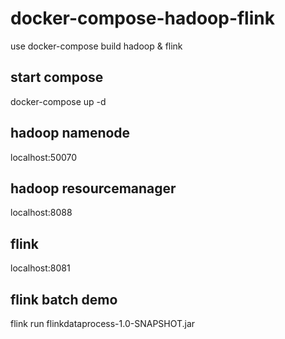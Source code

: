 # docker-compose-hadoop-flink
use docker-compose build hadoop &amp; flink

## start compose
docker-compose up -d

## hadoop namenode
localhost:50070

## hadoop resourcemanager
localhost:8088

## flink
localhost:8081

## flink batch demo
flink run flinkdataprocess-1.0-SNAPSHOT.jar

